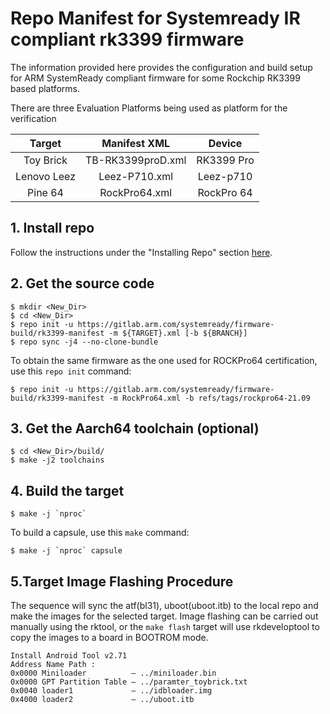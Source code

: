 # Repo Manifest for Systemready IR compliant rk3399 firmware

The information provided here provides the configuration and build setup for
ARM SystemReady compliant firmware for some Rockchip RK3399 based platforms.

There are three Evaluation Platforms being used as platform for the verification

| Target  | Manifest XML  | Device |
| :------------: |:---------------:| :-----:|
| Toy Brick      | TB-RK3399proD.xml | RK3399 Pro |
| Lenovo Leez     | Leez-P710.xml        |  Leez-p710 |
| Pine 64 | RockPro64.xml |    RockPro 64 |


## 1. Install repo
Follow the instructions under the "Installing Repo" section
[here](https://source.android.com/source/downloading.html).

## 2. Get the source code
```
$ mkdir <New_Dir>
$ cd <New_Dir>
$ repo init -u https://gitlab.arm.com/systemready/firmware-build/rk3399-manifest -m ${TARGET}.xml [-b ${BRANCH}]
$ repo sync -j4 --no-clone-bundle
```

To obtain the same firmware as the one used for ROCKPro64 certification, use this `repo init` command:

```
$ repo init -u https://gitlab.arm.com/systemready/firmware-build/rk3399-manifest -m RockPro64.xml -b refs/tags/rockpro64-21.09
```

## 3. Get the Aarch64 toolchain (optional)
```
$ cd <New_Dir>/build/
$ make -j2 toolchains
```

## 4. Build the target
```
$ make -j `nproc`
```

To build a capsule, use this `make` command:

```
$ make -j `nproc` capsule
```

## 5.Target Image Flashing Procedure

The sequence will sync the atf(bl31), uboot(uboot.itb) to the local repo and
make the images for the selected target. Image flashing can be carried out
manually using the rktool, or the `make flash` target will use rkdeveloptool to
copy the images to a board in BOOTROM mode.

```
Install Android Tool v2.71
Address Name Path :
0x0000 Miniloader          — ../miniloader.bin
0x0000 GPT Partition Table — ../paramter_toybrick.txt
0x0040 loader1             — ../idbloader.img
0x4000 loader2             — ../uboot.itb
```
